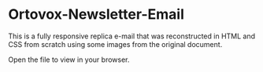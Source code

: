 # Ortovox-Newsletter-Email

This is a fully responsive replica e-mail that was reconstructed in HTML and CSS from scratch using some images from the original document.

Open the file to view in your browser.
